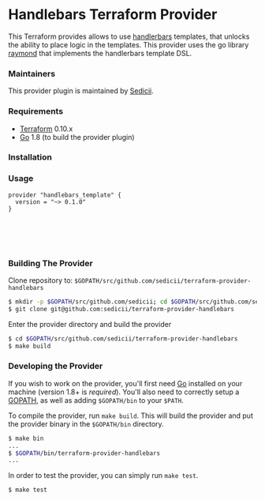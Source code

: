 # Handlebars Terraform Provider

This Terraform provides allows to use [handlerbars](http://handlebarsjs.com/) templates, that unlocks the ability to place logic in the templates. 
This provider uses the go library [raymond](https://github.com/aymerick/raymond) that implements the handlerbars template DSL.

### Maintainers

This provider plugin is maintained by [Sedicii](https://sedicii.com/).

### Requirements

-	[Terraform](https://www.terraform.io/downloads.html) 0.10.x
-	[Go](https://golang.org/doc/install) 1.8 (to build the provider plugin)

### Installation

### Usage

```
provider "handlebars_template" {
  version = "~> 0.1.0"
}






```



### Building The Provider

Clone repository to: `$GOPATH/src/github.com/sedicii/terraform-provider-handlebars`

```sh
$ mkdir -p $GOPATH/src/github.com/sedicii; cd $GOPATH/src/github.com/sedicii
$ git clone git@github.com:sedicii/terraform-provider-handlebars
```

Enter the provider directory and build the provider

```sh
$ cd $GOPATH/src/github.com/sedicii/terraform-provider-handlebars
$ make build
```

### Developing the Provider

If you wish to work on the provider, you'll first need [Go](http://www.golang.org) installed on your machine (version 1.8+ is *required*). You'll also need to correctly setup a [GOPATH](http://golang.org/doc/code.html#GOPATH), as well as adding `$GOPATH/bin` to your `$PATH`.

To compile the provider, run `make build`. This will build the provider and put the provider binary in the `$GOPATH/bin` directory.

```sh
$ make bin
...
$ $GOPATH/bin/terraform-provider-handlebars
...
```

In order to test the provider, you can simply run `make test`.

```sh
$ make test
```
